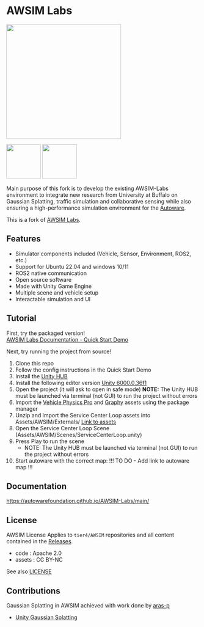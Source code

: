 # AWSIM Labs

<img src="docs/assets/images/E2ESim.png" height="300">

<img src="docs/assets/images/autoware-foundation.png" height="90"> <img src="docs/assets/images/awsim-labs-logo.png" height="90">

Main purpose of this fork is to develop the existing AWSIM-Labs environment to integrate new research from University at Buffalo on Gaussian Splatting, traffic simulation and collaborative sensing while also ensuring a high-performance simulation environment for the [Autoware](https://github.com/autowarefoundation/autoware).

This is a fork of [AWSIM Labs](https://github.com/autowarefoundation/AWSIM-Labs).

## Features

- Simulator components included (Vehicle, Sensor, Environment, ROS2, etc.)
- Support for Ubuntu 22.04 and windows 10/11
- ROS2 native communication
- Open source software
- Made with Unity Game Engine
- Multiple scene and vehicle setup
- Interactable simulation and UI

## Tutorial

First, try the packaged version!  
[AWSIM Labs Documentation - Quick Start Demo](https://autowarefoundation.github.io/AWSIM-Labs/main/GettingStarted/QuickStartDemo/)

Next, try running the project from source!
1. Clone this repo
2. Follow the config instructions in the Quick Start Demo
3. Install the [Unity HUB](https://unity.com/download) 
4. Install the following editor version [Unity 6000.0.36f1](https://unity.com/releases/editor/archive)
5. Open the project (it will ask to open in safe mode) **NOTE:** The Unity HUB must be launched via terminal (not GUI) to run the project without errors
6. Import the [Vehicle Physics Pro](https://autowarefoundation.github.io/AWSIM-Labs/main/DeveloperGuide/EditorSetup/VPPCommunityEdition/) and [Graphy](https://autowarefoundation.github.io/AWSIM-Labs/main/DeveloperGuide/EditorSetup/Graphy/) assets using the package manager
3. Unzip and import the Service Center Loop assets into Assets/AWSIM/Externals/ [Link to assets](https://buffalo.app.box.com/file/1786212759904)
4. Open the Service Center Loop Scene (Assets/AWSIM/Scenes/ServiceCenterLoop.unity)
5. Press Play to run the scene
    - NOTE: The Unity HUB must be launched via terminal (not GUI) to run the project without errors
6. Start autoware with the correct map: !!! TO DO - Add link to autoware map !!!

## Documentation

https://autowarefoundation.github.io/AWSIM-Labs/main/



## License

AWSIM License
Applies to `tier4/AWSIM` repositories and all content contained in the [Releases](https://github.com/autowarefoundation/AWSIM-Labs/releases).

- code : Apache 2.0
- assets : CC BY-NC

See also [LICENSE](./LICENSE)

## Contributions
Gaussian Splatting in AWSIM achieved with work done by [aras-p](https://github.com/aras-p)
- [Unity Gaussian Splatting](https://github.com/aras-p/UnityGaussianSplatting)
